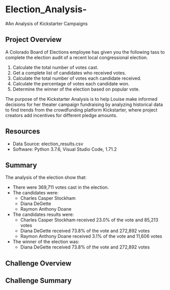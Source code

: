 # Election_Analysis-

#An Analysis of Kickstarter Campaigns

## Project Overview 

A Colorado Board of Elections employee has given you the following tass to complete the election audit of a recent local congressional election.

  1. Calculate the total number of votes cast.
  2. Get a complete list of candidates who received votes.
  3. Calculate the total number of votes each candidate received.
  4. Calculate the percentage of votes each candidate won.
  5. Determine the winner of the election based on popular vote.

The purpose of the Kickstarter Analysis is to help Louise make informed decisions for her theater campaign fundraising by analyzing historical data to find trends from the crowdfunding platform Kickstarter, where project creators add incentives for different pledge amounts. 

## Resources

- Data Source: election_results.csv
- Software: Python 3.7.6, Visual Studio Code, 1.71.2


## Summary

The analysis of the election show that:

  - There were 369,711 votes cast in the election.
  - The candidates were:
     -  Charles Casper Stockham
     -  Diana DeGette
     -  Raymon Anthony Doane
  - The candidates results were:
     -  Charles Casper Stockham received 23.0% of the vote and 85,213 votes
     -  Diana DeGette received 73.8% of the vote and 272,892 votes
     -  Raymon Anthony Doane received 3.1% of the vote and 11,606 votes
  - The winner of the election was: 
     - Diana DeGette received 73.8% of the vote and 272,892 votes

## Challenge Overview

## Challenge Summary
